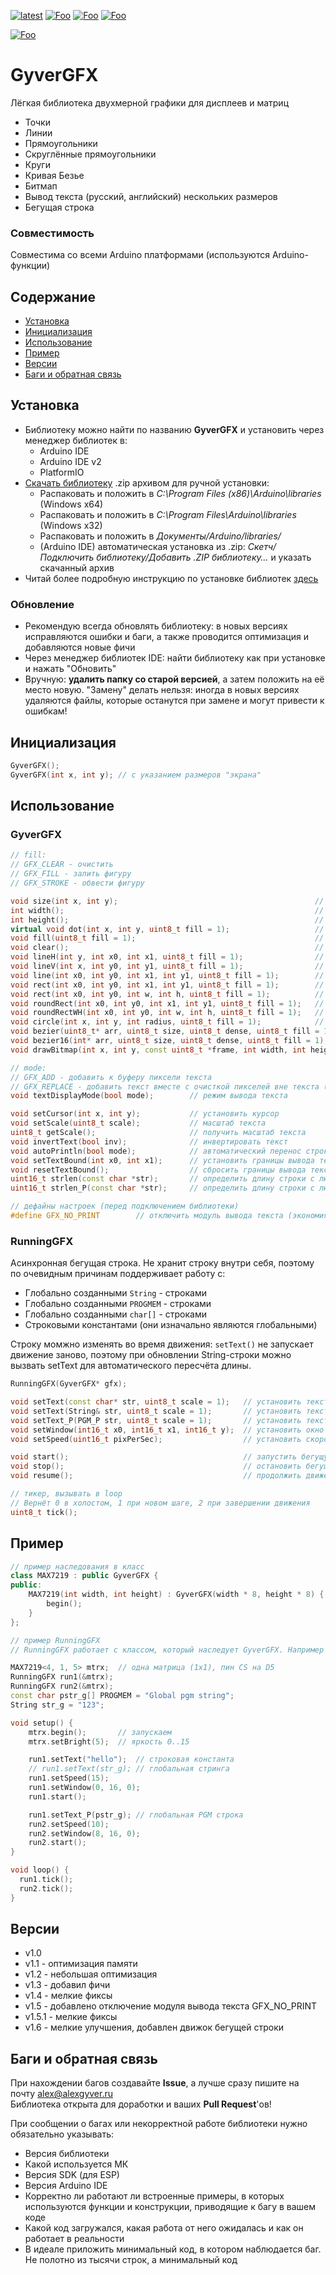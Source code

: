 [![latest](https://img.shields.io/github/v/release/GyverLibs/GyverGFX.svg?color=brightgreen)](https://github.com/GyverLibs/GyverGFX/releases/latest/download/GyverGFX.zip)
[![Foo](https://img.shields.io/badge/Website-AlexGyver.ru-blue.svg?style=flat-square)](https://alexgyver.ru/)
[![Foo](https://img.shields.io/badge/%E2%82%BD$%E2%82%AC%20%D0%9D%D0%B0%20%D0%BF%D0%B8%D0%B2%D0%BE-%D1%81%20%D1%80%D1%8B%D0%B1%D0%BA%D0%BE%D0%B9-orange.svg?style=flat-square)](https://alexgyver.ru/support_alex/)
[![Foo](https://img.shields.io/badge/README-ENGLISH-blueviolet.svg?style=flat-square)](https://github-com.translate.goog/GyverLibs/GyverGFX?_x_tr_sl=ru&_x_tr_tl=en)  

[![Foo](https://img.shields.io/badge/ПОДПИСАТЬСЯ-НА%20ОБНОВЛЕНИЯ-brightgreen.svg?style=social&logo=telegram&color=blue)](https://t.me/GyverLibs)

# GyverGFX
Лёгкая библиотека двухмерной графики для дисплеев и матриц
- Точки
- Линии
- Прямоугольники
- Скруглённые прямоугольники
- Круги
- Кривая Безье
- Битмап
- Вывод текста (русский, английский) нескольких размеров
- Бегущая строка

### Совместимость
Совместима со всеми Arduino платформами (используются Arduino-функции)

## Содержание
- [Установка](#install)
- [Инициализация](#init)
- [Использование](#usage)
- [Пример](#example)
- [Версии](#versions)
- [Баги и обратная связь](#feedback)

<a id="install"></a>
## Установка
- Библиотеку можно найти по названию **GyverGFX** и установить через менеджер библиотек в:
    - Arduino IDE
    - Arduino IDE v2
    - PlatformIO
- [Скачать библиотеку](https://github.com/GyverLibs/GyverGFX/archive/refs/heads/main.zip) .zip архивом для ручной установки:
    - Распаковать и положить в *C:\Program Files (x86)\Arduino\libraries* (Windows x64)
    - Распаковать и положить в *C:\Program Files\Arduino\libraries* (Windows x32)
    - Распаковать и положить в *Документы/Arduino/libraries/*
    - (Arduino IDE) автоматическая установка из .zip: *Скетч/Подключить библиотеку/Добавить .ZIP библиотеку…* и указать скачанный архив
- Читай более подробную инструкцию по установке библиотек [здесь](https://alexgyver.ru/arduino-first/#%D0%A3%D1%81%D1%82%D0%B0%D0%BD%D0%BE%D0%B2%D0%BA%D0%B0_%D0%B1%D0%B8%D0%B1%D0%BB%D0%B8%D0%BE%D1%82%D0%B5%D0%BA)
### Обновление
- Рекомендую всегда обновлять библиотеку: в новых версиях исправляются ошибки и баги, а также проводится оптимизация и добавляются новые фичи
- Через менеджер библиотек IDE: найти библиотеку как при установке и нажать "Обновить"
- Вручную: **удалить папку со старой версией**, а затем положить на её место новую. "Замену" делать нельзя: иногда в новых версиях удаляются файлы, которые останутся при замене и могут привести к ошибкам!


<a id="init"></a>
## Инициализация
```cpp
GyverGFX();
GyverGFX(int x, int y); // с указанием размеров "экрана"
```

<a id="usage"></a>
## Использование
### GyverGFX

```cpp
// fill:
// GFX_CLEAR - очистить
// GFX_FILL - залить фигуру
// GFX_STROKE - обвести фигуру

void size(int x, int y);                                            // установить размер
int width();                                                        // получить ширину
int height();                                                       // получить высоту
virtual void dot(int x, int y, uint8_t fill = 1);                   // точка
void fill(uint8_t fill = 1);                                        // залить
void clear();                                                       // очистить
void lineH(int y, int x0, int x1, uint8_t fill = 1);                // вертикальная линия
void lineV(int x, int y0, int y1, uint8_t fill = 1);                // горизонтальная линия
void line(int x0, int y0, int x1, int y1, uint8_t fill = 1);        // линия
void rect(int x0, int y0, int x1, int y1, uint8_t fill = 1);        // прямоугольник
void rect(int x0, int y0, int w, int h, uint8_t fill = 1);          // прямоугольник
void roundRect(int x0, int y0, int x1, int y1, uint8_t fill = 1);   // скруглённый прямоугольник
void roundRectWH(int x0, int y0, int w, int h, uint8_t fill = 1);   // скруглённый прямоугольник
void circle(int x, int y, int radius, uint8_t fill = 1);            // окружность
void bezier(uint8_t* arr, uint8_t size, uint8_t dense, uint8_t fill = 1);   // кривая Безье
void bezier16(int* arr, uint8_t size, uint8_t dense, uint8_t fill = 1);     // кривая Безье 16 бит
void drawBitmap(int x, int y, const uint8_t *frame, int width, int height, uint8_t invert = 0, byte mode = 0);  // битмап

// mode:
// GFX_ADD - добавить к буферу пиксели текста
// GFX_REPLACE - добавить текст вместе с очисткой пикселей вне текста (полная замена)
void textDisplayMode(bool mode);        // режим вывода текста

void setCursor(int x, int y);           // установить курсор
void setScale(uint8_t scale);           // масштаб текста
uint8_t getScale();                     // получить масштаб текста
void invertText(bool inv);              // инвертировать текст
void autoPrintln(bool mode);            // автоматический перенос строки
void setTextBound(int x0, int x1);      // установить границы вывода текста по х
void resetTextBound();                  // сбросить границы вывода текста до (0, ширина)
uint16_t strlen(const char *str);       // определить длину строки с любыми символами (в т.ч. русскими)
uint16_t strlen_P(const char *str);     // определить длину строки с любыми символами (в т.ч. русскими)

// дефайны настроек (перед подключением библиотеки)
#define GFX_NO_PRINT        // отключить модуль вывода текста (экономия памяти)
```

### RunningGFX
Асинхронная бегущая строка. Не хранит строку внутри себя, поэтому по очевидным причинам поддерживает работу с:
- Глобально созданными `String` - строками
- Глобально созданными `PROGMEM` - строками
- Глобально созданными `char[]` - строками
- Строковыми константами (они изначально являются глобальными)

Строку момжно изменять во время движения: `setText()` не запускает движение заново, поэтому при обновлении String-строки можно вызвать setText для автоматического пересчёта длины.

```cpp
RunningGFX(GyverGFX* gfx);

void setText(const char* str, uint8_t scale = 1);   // установить текст const char*
void setText(String& str, uint8_t scale = 1);       // установить текст String
void setText_P(PGM_P str, uint8_t scale = 1);       // установить текст из PROGMEM (глобальный)
void setWindow(int16_t x0, int16_t x1, int16_t y);  // установить окно (x0, x1, y)
void setSpeed(uint16_t pixPerSec);                  // установить скорость (пикселей в секунду)

void start();                                       // запустить бегущую строку с начала
void stop();                                        // остановить бегущую строку
void resume();                                      // продолжить движение с момента остановки

// тикер, вызывать в loop
// Вернёт 0 в холостом, 1 при новом шаге, 2 при завершении движения
uint8_t tick();
```

<a id="example"></a>
## Пример

```cpp
// пример наследования в класс
class MAX7219 : public GyverGFX {
public:
    MAX7219(int width, int height) : GyverGFX(width * 8, height * 8) {
        begin();
    }
};
```

```cpp
// пример RunningGFX
// RunningGFX работает с классом, который наследует GyverGFX. Например библиотека GyverMAX7219

MAX7219<4, 1, 5> mtrx;  // одна матрица (1х1), пин CS на D5
RunningGFX run1(&mtrx);
RunningGFX run2(&mtrx);
const char pstr_g[] PROGMEM = "Global pgm string";
String str_g = "123";

void setup() {
    mtrx.begin();       // запускаем
    mtrx.setBright(5);  // яркость 0..15

    run1.setText("hello");  // строковая константа
    // run1.setText(str_g); // глобальная стринга
    run1.setSpeed(15);
    run1.setWindow(0, 16, 0);
    run1.start();

    run1.setText_P(pstr_g); // глобальная PGM строка
    run2.setSpeed(10);
    run2.setWindow(8, 16, 0);
    run2.start();
}

void loop() {
  run1.tick();
  run2.tick();
}
```

<a id="versions"></a>
## Версии
- v1.0
- v1.1 - оптимизация памяти
- v1.2 - небольшая оптимизация
- v1.3 - добавил фичи
- v1.4 - мелкие фиксы
- v1.5 - добавлено отключение модуля вывода текста GFX_NO_PRINT
- v1.5.1 - мелкие фиксы
- v1.6 - мелкие улучшения, добавлен движок бегущей строки

<a id="feedback"></a>
## Баги и обратная связь
При нахождении багов создавайте **Issue**, а лучше сразу пишите на почту [alex@alexgyver.ru](mailto:alex@alexgyver.ru)  
Библиотека открыта для доработки и ваших **Pull Request**'ов!

При сообщении о багах или некорректной работе библиотеки нужно обязательно указывать:
- Версия библиотеки
- Какой используется МК
- Версия SDK (для ESP)
- Версия Arduino IDE
- Корректно ли работают ли встроенные примеры, в которых используются функции и конструкции, приводящие к багу в вашем коде
- Какой код загружался, какая работа от него ожидалась и как он работает в реальности
- В идеале приложить минимальный код, в котором наблюдается баг. Не полотно из тысячи строк, а минимальный код
